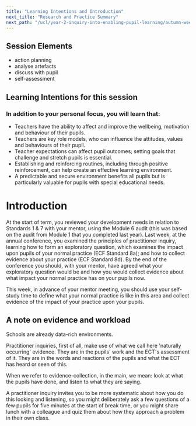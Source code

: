 ```yaml
---
title: "Learning Intentions and Introduction"
next_title: "Research and Practice Summary"
next_path: "/ucl/year-2-inquiry-into-enabling-pupil-learning/autumn-week-3-ect-research-and-practice-summary"
---
```


## Session Elements

- action planning
- analyse artefacts
- discuss with pupil
- self-assessment

## Learning Intentions for this session

### In addition to your personal focus, you will learn that:

- Teachers have the ability to affect and improve the wellbeing, motivation and behaviour of their pupils.
- Teachers are key role models, who can influence the attitudes, values and behaviours of their pupil.
- Teacher expectations can affect pupil outcomes; setting goals that challenge and stretch pupils is essential.
- Establishing and reinforcing routines, including through positive reinforcement, can help create an effective learning environment.
- A predictable and secure environment benefits all pupils but is particularly valuable for pupils with special educational needs.

# Introduction

At the start of term, you reviewed your development needs in relation to Standards 1 & 7 with your mentor, using the Module 6 audit (this was based on the audit from Module 1 that you completed last year). Last week, at the annual conference, you examined the principles of practitioner inquiry, learning how to form an exploratory question, which examines the impact upon pupils of your normal practice (ECF Standard 8a); and how to collect evidence about your practice (ECF Standard 8d). By the end of the conference you should, with your mentor, have agreed what your exploratory question would be and how you would collect evidence about what impact your normal practice has on your pupils now.

This week, in advance of your mentor meeting, you should use your self-study time to define what your normal practice is like in this area and collect evidence of the impact of your practice upon your pupils.

## A note on evidence and workload

Schools are already data-rich environments.

Practitioner inquiries, first of all,
make use of what we call here 'naturally occurring' evidence. They are in the pupils'
work and the ECT's assessment of it. They are in the words and reactions of the pupils
and what the ECT has heard or seen of this.

When we refer to evidence-collection,
in the main, we mean: look at what the pupils have done, and listen to what they
are saying.

A practitioner inquiry invites you to be more systematic about how you
do this looking and listening, so you might deliberately ask a few questions of a
few pupils for five minutes at the start of break time, or you might share lunch
with a colleague and quiz them about how they approach a problem in their own class.
